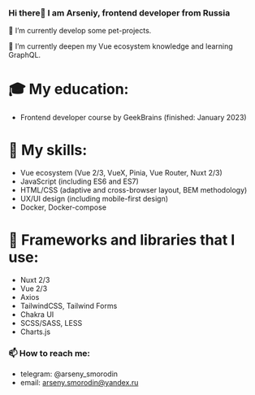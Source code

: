 ### Hi there👋 I am Arseniy, frontend developer from Russia 


🔭 I’m currently develop some pet-projects.  

🌱 I’m currently deepen my Vue ecosystem knowledge and learning GraphQL. 

# 🎓 My education:
- Frontend developer course by GeekBrains (finished: January 2023)

# 💪 My skills:
- Vue ecosystem (Vue 2/3, VueX, Pinia, Vue Router, Nuxt 2/3)
- JavaScript (including ES6 and ES7)
- HTML/CSS (adaptive and cross-browser layout, BEM methodology)
- UX/UI design (including mobile-first design)
- Docker, Docker-compose

# 🧩 Frameworks and libraries that I use:
- Nuxt 2/3
- Vue 2/3
- Axios
- TailwindCSS, Tailwind Forms
- Chakra UI
- SCSS/SASS, LESS
- Charts.js

### 📫 How to reach me: 
- telegram: @arseny_smorodin
- email: arseny.smorodin@yandex.ru
